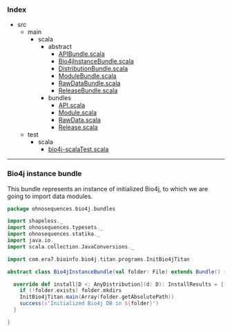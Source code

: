 ### Index

+ src
  + main
    + scala
      + abstract
        + [APIBundle.scala](APIBundle.md)
        + [Bio4jInstanceBundle.scala](Bio4jInstanceBundle.md)
        + [DistributionBundle.scala](DistributionBundle.md)
        + [ModuleBundle.scala](ModuleBundle.md)
        + [RawDataBundle.scala](RawDataBundle.md)
        + [ReleaseBundle.scala](ReleaseBundle.md)
      + bundles
        + [API.scala](../bundles/API.md)
        + [Module.scala](../bundles/Module.md)
        + [RawData.scala](../bundles/RawData.md)
        + [Release.scala](../bundles/Release.md)
  + test
    + scala
      + [bio4j-scalaTest.scala](../../../test/scala/bio4j-scalaTest.md)

------

 ### Bio4j instance bundle

This bundle represents an instance of initialized Bio4j, 
to which we are going to import data modules.


```scala
package ohnosequences.bio4j.bundles

import shapeless._
import ohnosequences.typesets._
import ohnosequences.statika._
import java.io._
import scala.collection.JavaConversions._

import com.era7.bioinfo.bio4j.titan.programs.InitBio4jTitan

abstract class Bio4jInstanceBundle(val folder: File) extends Bundle() {

  override def install[D <: AnyDistribution](d: D): InstallResults = {
    if (!folder.exists) folder.mkdirs
    InitBio4jTitan.main(Array(folder.getAbsolutePath))
    success(s"Initialized Bio4j DB in ${folder}")
  }

}

```

